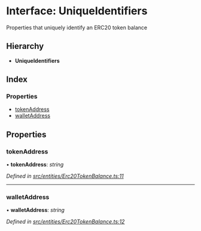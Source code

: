 # Interface: UniqueIdentifiers

Properties that uniquely identify an ERC20 token balance

## Hierarchy

* **UniqueIdentifiers**

## Index

### Properties

* [tokenAddress](_entities_erc20tokenbalance_.uniqueidentifiers.md#tokenaddress)
* [walletAddress](_entities_erc20tokenbalance_.uniqueidentifiers.md#walletaddress)

## Properties

###  tokenAddress

• **tokenAddress**: *string*

*Defined in [src/entities/Erc20TokenBalance.ts:11](https://github.com/PolymathNetwork/polymath-sdk/blob/e8bbc1e/src/entities/Erc20TokenBalance.ts#L11)*

___

###  walletAddress

• **walletAddress**: *string*

*Defined in [src/entities/Erc20TokenBalance.ts:12](https://github.com/PolymathNetwork/polymath-sdk/blob/e8bbc1e/src/entities/Erc20TokenBalance.ts#L12)*
